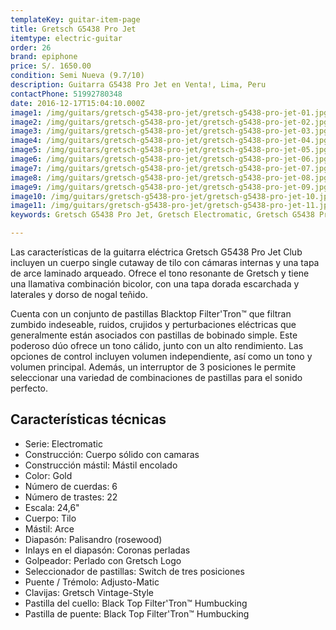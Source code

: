 ```yaml
---
templateKey: guitar-item-page
title: Gretsch G5438 Pro Jet
itemtype: electric-guitar
order: 26
brand: epiphone
price: S/. 1650.00
condition: Semi Nueva (9.7/10)
description: Guitarra G5438 Pro Jet en Venta!, Lima, Peru
contactPhone: 51992780348
date: 2016-12-17T15:04:10.000Z
image1: /img/guitars/gretsch-g5438-pro-jet/gretsch-g5438-pro-jet-01.jpg
image2: /img/guitars/gretsch-g5438-pro-jet/gretsch-g5438-pro-jet-02.jpg
image3: /img/guitars/gretsch-g5438-pro-jet/gretsch-g5438-pro-jet-03.jpg
image4: /img/guitars/gretsch-g5438-pro-jet/gretsch-g5438-pro-jet-04.jpg
image5: /img/guitars/gretsch-g5438-pro-jet/gretsch-g5438-pro-jet-05.jpg
image6: /img/guitars/gretsch-g5438-pro-jet/gretsch-g5438-pro-jet-06.jpg
image7: /img/guitars/gretsch-g5438-pro-jet/gretsch-g5438-pro-jet-07.jpg
image8: /img/guitars/gretsch-g5438-pro-jet/gretsch-g5438-pro-jet-08.jpg
image9: /img/guitars/gretsch-g5438-pro-jet/gretsch-g5438-pro-jet-09.jpg
image10: /img/guitars/gretsch-g5438-pro-jet/gretsch-g5438-pro-jet-10.jpg
image11: /img/guitars/gretsch-g5438-pro-jet/gretsch-g5438-pro-jet-11.jpg
keywords: Gretsch G5438 Pro Jet, Gretsch Electromatic, Gretsch G5438 Pro Jet Gold

---
```

Las características de la guitarra eléctrica Gretsch G5438 Pro Jet Club incluyen un cuerpo single cutaway de tilo con cámaras internas y una tapa de arce laminado arqueado. Ofrece el tono resonante de Gretsch y tiene una llamativa combinación bicolor, con una tapa dorada escarchada y laterales y dorso de nogal teñido.

Cuenta con un conjunto de pastillas Blacktop Filter'Tron™ que filtran zumbido indeseable, ruidos, crujidos y perturbaciones eléctricas que generalmente están asociados con pastillas de bobinado simple. Este poderoso dúo ofrece un tono cálido, junto con un alto rendimiento. Las opciones de control incluyen volumen independiente, así como un tono y volumen principal. Además, un interruptor de 3 posiciones le permite seleccionar una variedad de combinaciones de pastillas para el sonido perfecto.

## Características técnicas

* Serie: Electromatic
* Construcción: Cuerpo sólido con camaras
* Construcción mástil: Mástil encolado
* Color: Gold
* Número de cuerdas: 6
* Número de trastes: 22
* Escala: 24,6"
* Cuerpo: Tilo
* Mástil: Arce
* Diapasón: Palisandro (rosewood)
* Inlays en el diapasón: Coronas perladas
* Golpeador: Perlado con Gretsch Logo
* Seleccionador de pastillas: Switch de tres posiciones
* Puente / Trémolo: Adjusto-Matic
* Clavijas: Gretsch Vintage-Style
* Pastilla del cuello: Black Top Filter'Tron™ Humbucking
* Pastilla de puente: Black Top Filter'Tron™ Humbucking